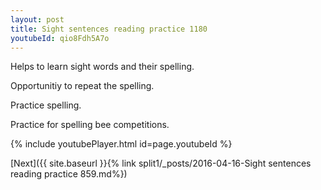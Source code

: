 ```yaml
---
layout: post
title: Sight sentences reading practice 1180
youtubeId: qio8Fdh5A7o
---
```

 
 
Helps to learn sight words and their spelling.

Opportunitiy to repeat the spelling. 

Practice spelling. 
 
Practice for spelling bee competitions. 
 
{% include youtubePlayer.html id=page.youtubeId %}
 
 

[Next]({{ site.baseurl }}{% link  split1/_posts/2016-04-16-Sight sentences reading practice 859.md%})
 
